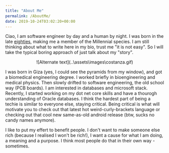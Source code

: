 ```yaml
---
title: "About Me"
permalink: /AboutMe/
date: 2019-10-24T03:02:20+00:00
---
```


Ciao, I am software engineer by day and a human by night. I was born in the late [eighties](https://en.wikipedia.org/wiki/1980s), making me a member of the Millennial species. I am still thinking about what to write here in my bio, trust me "it is not easy". So I will take the typical boring approach of just talk about my "story". 
<p align="center">
![Alternate text](..\assets\images\costanza.gif) 
</p>
I was born in Giza (yes, I could see the pyramids from my window), and got a biomedical engineering degree. I worked briefly in bioengineering and medical physics. Then slowly drifted to software engineering, the old school way (PCB boards). I am interested in databases and microsoft stack. Recently, I started working on my dot net core skills and have a thourogh understanding of Oracle databases. I think the hardest part of being a techie is similar to everyone else, staying critical. Being critical is what will motivate you to check out that latest hot weird-curly-brackets language or checking out that cool new same-as-old android release (btw, sucks no candy names anymore). 

I like to put my effert to benefit people. I don't want to make someone else rich (because I realised I won't be rich!), I want a cause for what I am doing, a meaning and a purpose. I think most people do that in their own way - sometimes. 
